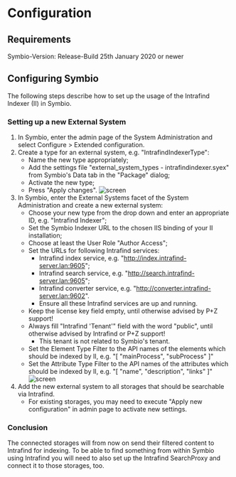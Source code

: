 # Configuration

## Requirements

Symbio-Version: Release-Build 25th January 2020 or newer

## Configuring Symbio

The following steps describe how to set up the usage of the Intrafind Indexer (II) in Symbio.

### Setting up a new External System

1. In Symbio, enter the admin page of the System Administration and select Configure > Extended configuration.
1. Create a type for an external system, e.g. "IntrafindIndexerType":
   - Name the new type appropriately;
   - Add the settings file "external_system_types - intrafindindexer.syex" from Symbio's Data tab in the "Package" dialog;
   - Activate the new type;
   - Press "Apply changes".
   ![screen](../media/IntrafindIndexer_ExternalSystemType.png)
1. In Symbio, enter the External Systems facet of the System Administration and create a new external system:
   - Choose your new type from the drop down and enter an appropriate ID, e.g. "Intrafind Indexer";
   - Set the Symbio Indexer URL to the chosen IIS binding of your II installation;
   - Choose at least the User Role "Author Access";
   - Set the URLs for following Intrafind services:
     - Intrafind index service, e.g. "http://index.intrafind-server.lan:9605";
     - Intrafind search service, e.g. "http://search.intrafind-server.lan:9605";
     - Intrafind converter service, e.g. "http://converter.intrafind-server.lan:9602".
     - Ensure all these Intrafind services are up and running.
   - Keep the license key field empty, until otherwise advised by P+Z support!
   - Always fill "Intrafind 'Tenant'" field with the word "public", until otherwise advised by Intrafind or P+Z support!
      - This tenant is not related to Symbio's tenant.
   - Set the Element Type Filter to the API names of the elements which should be indexed by II, e.g. "[ "mainProcess", "subProcess" ]"
   - Set the Attribute Type Filter to the API names of the attributes which should be indexed by II, e.g. "[ "name", "description", "links" ]"
   ![screen](../media/IntrafindIndexer_ExternalSystems_Configuration.png)
1. Add the new external system to all storages that should be searchable via Intrafind.
   - For existing storages, you may need to execute "Apply new configuration" in admin page to activate new settings.

### Conclusion

The connected storages will from now on send their filtered content to Intrafind for indexing. To be able to find something from within Symbio using Intrafind you will need to also set up the Intrafind SearchProxy and connect it to those storages, too.
